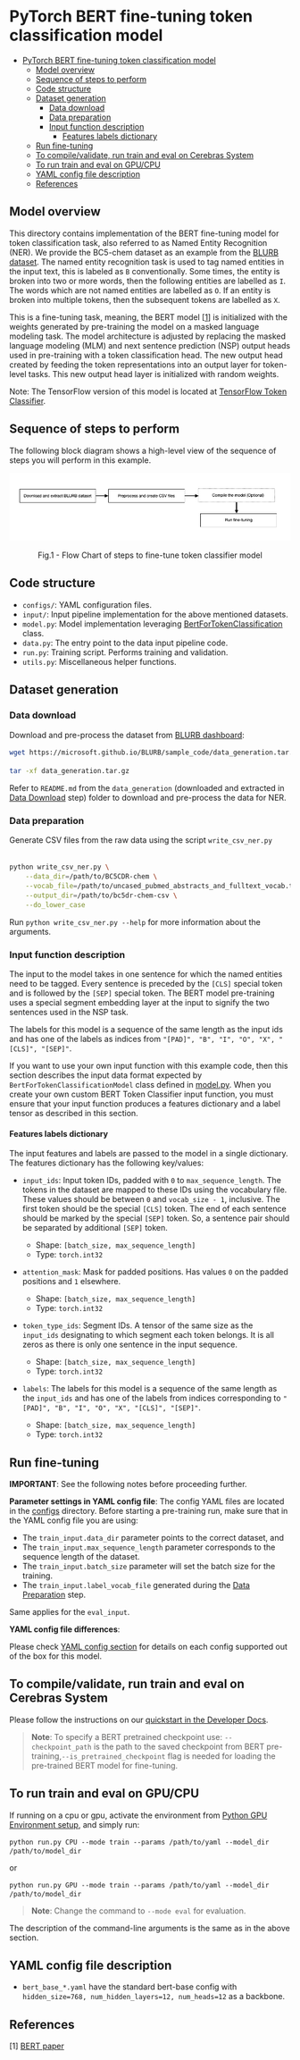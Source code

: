 # PyTorch BERT fine-tuning token classification model

- [PyTorch BERT fine-tuning token classification model](#pytorch-bert-fine-tuning-token-classification-model)
  - [Model overview](#model-overview)
  - [Sequence of steps to perform](#sequence-of-steps-to-perform)
  - [Code structure](#code-structure)
  - [Dataset generation](#dataset-generation)
    - [Data download](#data-download)
    - [Data preparation](#data-preparation)
    - [Input function description](#input-function-description)
      - [Features labels dictionary](#features-labels-dictionary)
  - [Run fine-tuning](#run-fine-tuning)
  - [To compile/validate, run train and eval on Cerebras System](#to-compilevalidate-run-train-and-eval-on-cerebras-system)
  - [To run train and eval on GPU/CPU](#to-run-train-and-eval-on-gpucpu)
  - [YAML config file description](#yaml-config-file-description)
  - [References](#references)

## Model overview

This directory contains implementation of the BERT fine-tuning model for token classification task, also referred to as Named Entity Recognition (NER). We provide the BC5-chem dataset as an example from the [BLURB dataset](https://microsoft.github.io/BLURB/tasks.html). The named entity recognition task is used to tag named entities in the input text, this is labeled as `B` conventionally. Some times, the entity is broken into two or more words, then the following entities are labelled as `I`. The words which are not named entities are labelled as `O`. If an entity is broken into multiple tokens, then the subsequent tokens are labelled as `X`.

This is a fine-tuning task, meaning, the BERT model [[1](#references)] is initialized with the weights generated by pre-training the model on a masked language modeling task. The model architecture is adjusted by replacing the masked language modeling (MLM) and next sentence prediction (NSP) output heads used in pre-training with a token classification head. The new output head created by feeding the token representations into an output layer for token-level tasks. This new output head layer is initialized with random weights.

Note: The TensorFlow version of this model is located at [TensorFlow Token Classifier](../../../../tf/bert/fine_tuning/token_classifier/).

## Sequence of steps to perform

The following block diagram shows a high-level view of the sequence of steps you will perform in this example.

<p align = "center">
<img src = ./images/steps-pt-token-classifier.png>
</p>
<p align = "center">
Fig.1 - Flow Chart of steps to fine-tune token classifier model
</p>

## Code structure

- `configs/`: YAML configuration files.
- `input/`: Input pipeline implementation for the above mentioned datasets.
- `model.py`: Model implementation leveraging [BertForTokenClassification](../../bert_model.py) class.
- `data.py`: The entry point to the data input pipeline code.
- `run.py`: Training script. Performs training and validation.
- `utils.py`: Miscellaneous helper functions.

## Dataset generation

### Data download

Download and pre-process the dataset from [BLURB dashboard](https://microsoft.github.io/BLURB/submit.html):

```bash
wget https://microsoft.github.io/BLURB/sample_code/data_generation.tar.gz

tar -xf data_generation.tar.gz
```

Refer to `README.md` from the `data_generation` (downloaded and extracted in [Data Download](#data-download) step) folder to download and pre-process the data for NER.

### Data preparation

Generate CSV files from the raw data using the script `write_csv_ner.py`

```bash

python write_csv_ner.py \
    --data_dir=/path/to/BC5CDR-chem \
    --vocab_file=/path/to/uncased_pubmed_abstracts_and_fulltext_vocab.txt \
    --output_dir=/path/to/bc5dr-chem-csv \
    --do_lower_case
```

Run `python write_csv_ner.py --help` for more information about the arguments.

### Input function description

The input to the model takes in one sentence for which the named entities need to be tagged. Every sentence is preceded by the `[CLS]` special token and is followed by the `[SEP]` special token. The BERT model pre-training uses a special segment embedding layer at the input to signify the two sentences used in the NSP task.

The labels for this model is a sequence of the same length as the input ids and has one of the labels as indices from `"[PAD]", "B", "I", "O", "X", "[CLS]", "[SEP]"`.

If you want to use your own input function with this example code, then this section describes the input data format expected by `BertForTokenClassificationModel` class defined in [model.py](./model.py). When you create your own custom BERT Token Classifier input function, you must ensure that your input function produces a features dictionary and a label tensor as described in this section.

#### Features labels dictionary

The input features and labels are passed to the model in a single dictionary. The features dictionary has the following key/values:

- `input_ids`: Input token IDs, padded with `0` to `max_sequence_length`. The tokens in the dataset are mapped to these IDs using the vocabulary file. These values should be between `0` and `vocab_size - 1`, inclusive. The first token should be the special `[CLS]` token. The end of each sentence should be marked by the special `[SEP]` token. So, a sentence pair should be separated by additional `[SEP]` token.
  - Shape: `[batch_size, max_sequence_length]`
  - Type: `torch.int32`

- `attention_mask`: Mask for padded positions. Has values `0` on the padded positions and `1` elsewhere.
  - Shape: `[batch_size, max_sequence_length]`
  - Type: `torch.int32`

- `token_type_ids`: Segment IDs. A tensor of the same size as the `input_ids` designating to which segment each token belongs. It is all zeros as there is only one sentence in the input sequence.
  - Shape: `[batch_size, max_sequence_length]`
  - Type: `torch.int32`

- `labels`: The labels for this model is a sequence of the same length as the `input_ids` and has one of the labels from indices corresponding to `"[PAD]", "B", "I", "O", "X", "[CLS]", "[SEP]"`.
  - Shape: `[batch_size, max_sequence_length]`
  - Type: `torch.int32`

## Run fine-tuning

**IMPORTANT**: See the following notes before proceeding further.

**Parameter settings in YAML config file**: The config YAML files are located in the [configs](configs/) directory. Before starting a pre-training run, make sure that in the YAML config file you are using:

- The `train_input.data_dir` parameter points to the correct dataset, and
- The `train_input.max_sequence_length` parameter corresponds to the sequence length of the dataset.
- The `train_input.batch_size` parameter will set the batch size for the training.
- The `train_input.label_vocab_file` generated during the [Data Preparation](#data-preparation) step.

Same applies for the `eval_input`.

**YAML config file differences**:

Please check [YAML config section](#yaml-config-file-description) for details on each config supported out of the box for this model.

## To compile/validate, run train and eval on Cerebras System

Please follow the instructions on our [quickstart in the Developer Docs](https://docs.cerebras.net/en/latest/wsc/getting-started/cs-appliance.html).

> **Note**: To specify a BERT pretrained checkpoint use: `--checkpoint_path` is the path to the saved checkpoint from BERT pre-training,`--is_pretrained_checkpoint` flag is needed for loading the pre-trained BERT model for fine-tuning.

## To run train and eval on GPU/CPU

If running on a cpu or gpu, activate the environment from [Python GPU Environment setup](../../../../PYTHON-SETUP.md), and simply run:

```
python run.py CPU --mode train --params /path/to/yaml --model_dir /path/to/model_dir
```
or
```
python run.py GPU --mode train --params /path/to/yaml --model_dir /path/to/model_dir
```

> **Note**: Change the command to `--mode eval` for evaluation.


The description of the command-line arguments is the same as in the above section.

## YAML config file description

- `bert_base_*.yaml` have the standard bert-base config with `hidden_size=768, num_hidden_layers=12, num_heads=12` as a backbone.

## References

[1] [BERT paper](https://arxiv.org/abs/1810.04805)
